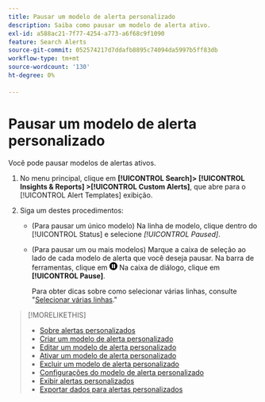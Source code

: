 ```yaml
---
title: Pausar um modelo de alerta personalizado
description: Saiba como pausar um modelo de alerta ativo.
exl-id: a588ac21-7f77-4254-a773-a6f68c9f1090
feature: Search Alerts
source-git-commit: 052574217d7ddafb8895c74094da5997b5ff83db
workflow-type: tm+mt
source-wordcount: '130'
ht-degree: 0%

---
```


# Pausar um modelo de alerta personalizado

Você pode pausar modelos de alertas ativos.

1. No menu principal, clique em **[!UICONTROL Search]> [!UICONTROL Insights & Reports] >[!UICONTROL Custom Alerts]**, que abre para o [!UICONTROL Alert Templates] exibição.

1. Siga um destes procedimentos:

   * (Para pausar um único modelo) Na linha de modelo, clique dentro do [!UICONTROL Status] e selecione *[!UICONTROL Paused]*.

   * (Para pausar um ou mais modelos) Marque a caixa de seleção ao lado de cada modelo de alerta que você deseja pausar. Na barra de ferramentas, clique em ![Pausar](/help/search-social-commerce/assets/pause.png "Pausar") Na caixa de diálogo, clique em **[!UICONTROL Pause]**.

     Para obter dicas sobre como selecionar várias linhas, consulte &quot;[Selecionar várias linhas](/help/search-social-commerce/common-tasks/navigation-editing-selection/multiple-rows-select.md).&quot;

>[!MORELIKETHIS]
>
>* [Sobre alertas personalizados](alert-about.md)
>* [Criar um modelo de alerta personalizado](alert-template-create.md)
>* [Editar um modelo de alerta personalizado](alert-template-edit.md)
>* [Ativar um modelo de alerta personalizado](alert-template-activate.md)
>* [Excluir um modelo de alerta personalizado](alert-template-delete.md)
>* [Configurações do modelo de alerta personalizado](alert-template-settings.md)
>* [Exibir alertas personalizados](alert-view.md)
>* [Exportar dados para alertas personalizados](alert-export-data.md)

